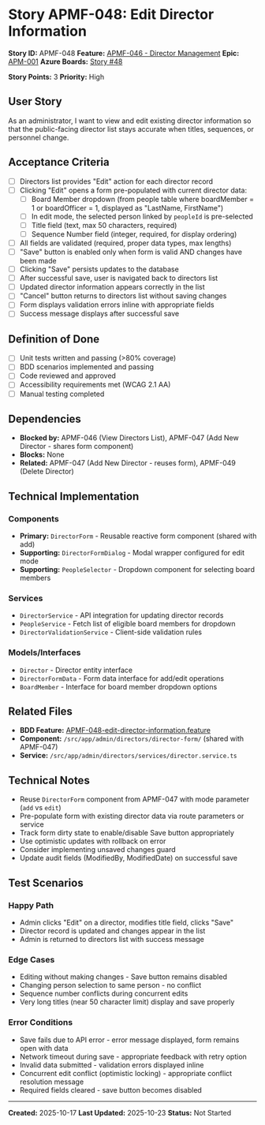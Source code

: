 # Story APMF-048: Edit Director Information

**Story ID:** APMF-048
**Feature:** [APMF-046 - Director Management](../features/apm/APMF-046-director-management.md)
**Epic:** [APM-001](../epics/APM-001-admin-people-management.md)
**Azure Boards:** [Story #48](https://dev.azure.com/rsalit1516/Hoops/_workitems/edit/48)

**Story Points:** 3
**Priority:** High

## User Story

As an administrator, I want to view and edit existing director information so that the public-facing director list stays accurate when titles, sequences, or personnel change.

## Acceptance Criteria

- [ ] Directors list provides "Edit" action for each director record
- [ ] Clicking "Edit" opens a form pre-populated with current director data:
  - [ ] Board Member dropdown (from people table where boardMember = 1 or boardOfficer = 1, displayed as "LastName, FirstName")
  - [ ] In edit mode, the selected person linked by `peopleId` is pre-selected
  - [ ] Title field (text, max 50 characters, required)
  - [ ] Sequence Number field (integer, required, for display ordering)
- [ ] All fields are validated (required, proper data types, max lengths)
- [ ] "Save" button is enabled only when form is valid AND changes have been made
- [ ] Clicking "Save" persists updates to the database
- [ ] After successful save, user is navigated back to directors list
- [ ] Updated director information appears correctly in the list
- [ ] "Cancel" button returns to directors list without saving changes
- [ ] Form displays validation errors inline with appropriate fields
- [ ] Success message displays after successful save

## Definition of Done

- [ ] Unit tests written and passing (>80% coverage)
- [ ] BDD scenarios implemented and passing
- [ ] Code reviewed and approved
- [ ] Accessibility requirements met (WCAG 2.1 AA)
- [ ] Manual testing completed

## Dependencies

- **Blocked by:** APMF-046 (View Directors List), APMF-047 (Add New Director - shares form component)
- **Blocks:** None
- **Related:** APMF-047 (Add New Director - reuses form), APMF-049 (Delete Director)

## Technical Implementation

### Components

- **Primary:** `DirectorForm` - Reusable reactive form component (shared with add)
- **Supporting:** `DirectorFormDialog` - Modal wrapper configured for edit mode
- **Supporting:** `PeopleSelector` - Dropdown component for selecting board members

### Services

- `DirectorService` - API integration for updating director records
- `PeopleService` - Fetch list of eligible board members for dropdown
- `DirectorValidationService` - Client-side validation rules

### Models/Interfaces

- `Director` - Director entity interface
- `DirectorFormData` - Form data interface for add/edit operations
- `BoardMember` - Interface for board member dropdown options

## Related Files

- **BDD Feature:** [APMF-048-edit-director-information.feature](../features/apm/APMF-048-edit-director-information.feature)
- **Component:** `/src/app/admin/directors/director-form/` (shared with APMF-047)
- **Service:** `/src/app/admin/directors/services/director.service.ts`

## Technical Notes

- Reuse `DirectorForm` component from APMF-047 with mode parameter (`add` vs `edit`)
- Pre-populate form with existing director data via route parameters or service
- Track form dirty state to enable/disable Save button appropriately
- Use optimistic updates with rollback on error
- Consider implementing unsaved changes guard
- Update audit fields (ModifiedBy, ModifiedDate) on successful save

## Test Scenarios

### Happy Path

- Admin clicks "Edit" on a director, modifies title field, clicks "Save"
- Director record is updated and changes appear in the list
- Admin is returned to directors list with success message

### Edge Cases

- Editing without making changes - Save button remains disabled
- Changing person selection to same person - no conflict
- Sequence number conflicts during concurrent edits
- Very long titles (near 50 character limit) display and save properly

### Error Conditions

- Save fails due to API error - error message displayed, form remains open with data
- Network timeout during save - appropriate feedback with retry option
- Invalid data submitted - validation errors displayed inline
- Concurrent edit conflict (optimistic locking) - appropriate conflict resolution message
- Required fields cleared - save button becomes disabled

---

**Created:** 2025-10-17
**Last Updated:** 2025-10-23
**Status:** Not Started
